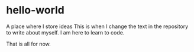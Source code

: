 # hello-world
A place where I store ideas
This is when I change the text in the repository to write about myself.
I am here to learn to code. 

That is all for now.
